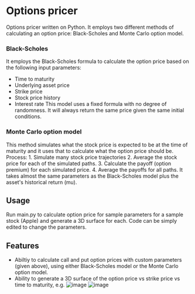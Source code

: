 # Options pricer

Options pricer written on Python. It employs two different methods of calculating an option price: Black-Scholes and Monte Carlo option model.

### Black-Scholes
It employs the Black-Scholes formula to calculate the option price based on the following input parameters: 
- Time to maturity
- Underlying asset price
- Strike price
- Stock price history
- Interest rate
This model uses a fixed formula with no degree of randomness. It will always return the same price given the same initial conditions.


### Monte Carlo option model
This method simulates what the stock price is expected to be at the time of maturity and it uses that to calculate what the option price should be. Process:
    1. Simulate many stock price trajectories
    2. Average the stock price for each of the simulated paths.
    3. Calculate the payoff (option premium) for each simulated price.
    4. Average the payoffs for all paths.
It takes almost the same parameters as the Black-Scholes model plus the asset's historical return (mu).
    

## Usage

Run main.py to calculate option price for sample parameters for a sample stock (Apple) and generate a 3D surface for each. Code can be simply edited to change the parameters.

## Features

- Abiltiy to calculate call and put option prices with custom parameters (given above), using either Black-Scholes model or the Monte Carlo option model.
- Ability to generate a 3D surface of the option price vs strike price vs time to maturity, e.g.
![image](https://github.com/istbozhkov/Pricer/assets/113388063/42a64deb-5451-432c-a7f3-dac27165754b)
![image](https://github.com/istbozhkov/Pricer/assets/113388063/10fde8d3-b1bd-486e-a1ed-379a20501019)

